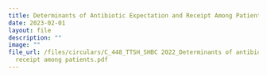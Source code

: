 ```yaml
---
title: Determinants of Antibiotic Expectation and Receipt Among Patients
date: 2023-02-01
layout: file
description: ""
image: ""
file_url: /files/circulars/C_448_TTSH_SHBC 2022_Determinants of antibiotic expectation and
  receipt among patients.pdf
---
```

